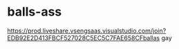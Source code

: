 # balls-ass
https://prod.liveshare.vsengsaas.visualstudio.com/join?EDB92E2D413FBCF527028C5EC5C7FAE658CFballas gay
